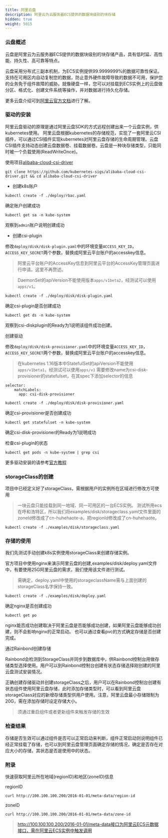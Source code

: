```yaml
---
title: 阿里云盘
description: 阿里云为云服务器ECS提供的数据块级别的块存储
hidden: true
weight: 5015
---
```


### 云盘概述

云盘是阿里云为云服务器ECS提供的数据块级别的块存储产品，具有低时延、高性能、持久性、高可靠等特点。

云盘采用分布式三副本机制，为ECS实例提供99.9999999%的数据可靠性保证。支持在可用区内自动复制您的数据，防止意外硬件故障导致的数据不可用，保护您的业务免于组件故障的威胁。就像硬盘一样，您可以对挂载到ECS实例上的云盘做分区、格式化、创建文件系统等操作，并对数据进行持久化存储。

更多云盘介绍可到[阿里云官方文档](https://www.alibabacloud.com/help/zh/doc-detail/25383.htm?spm=a2c63.p38356.b99.223.7f2d3e9cES5ysy)进行了解。


### 驱动的安装

阿里云盘驱动的原理是通过阿里云盘SDK的方式远程创建出来一个云盘实例，供kubernetes使用。
阿里云盘根据kubernetes的存储规范，实现了一套阿里云CSI插件，可以通过CSI插件实现kubernetes对阿里云盘存储的生命周期管理。云盘CSI插件支持动态创建云盘数据卷、挂载数据卷。云盘是一种块存储类型，只能同时被一个负载使用(ReadWriteOnce)。

使用项目[alibaba-cloud-csi-driver](https://github.com/kubernetes-sigs/alibaba-cloud-csi-driver/blob/master/docs/disk.md)
```
git clone https://github.com/kubernetes-sigs/alibaba-cloud-csi-driver.git && cd alibaba-cloud-csi-driver
```

- 创建k8s账户

```
kubectl create -f ./deploy/rbac.yaml
```

确定账户创建成功

```
kubectl get sa -n kube-system

```

观察到`admin`账户说明创建成功

- 创建csi-plugin

修改`deploy/disk/disk-plugin.yaml`中的环境变量`ACCESS_KEY_ID`，`ACCESS_KEY_SECRET`两个参数，替换成阿里云平台账户的accesskey信息。

> 阿里云平台账户的AccessKey信息到阿里云平台的AccessKey管理页面进行申请。这里不再赘述。

> DaemonSet的apiVersion不能使用版本`apps/v1beta2`，经测试可以使用`apps/v1`。

```
kubectl create -f ./deploy/disk/disk-plugin.yaml
```



确定csi-plugin是否创建成功

```
kubectl get ds -n kube-system
```
观察到csi-diskplugin的Ready为1说明该组件成功创建。

创建驱动

修改`deploy/disk/disk-provisioner.yaml`中的环境变量`ACCESS_KEY_ID`，`ACCESS_KEY_SECRET`两个参数，替换成阿里云平台账户的accesskey信息。


> 在kubernetes 1.16版本中StatefulSet的apiVersion不能使用`apps/v1beta1`，经测试可以使用`apps/v1`
需要修改name为csi-disk-provisioner的statefulset，在其spec下添加selector的信息
```
selector:
    matchLabels:
      app: csi-disk-provisioner
```

```
kubectl create -f ./deploy/disk/disk-provisioner.yaml
```

确定csi-provisioner是否创建成功

```
kubectl get statefulset -n kube-system
```

确定csi-disk-provisioner的Ready为1说明成功

检查csi-plugin的状态

```
kubectl get pods -n kube-system | grep csi
```

更多驱动安装的请参考[官方教程](https://github.com/kubernetes-sigs/alibaba-cloud-csi-driver/blob/master/docs/disk.md)

### storageClass的创建

项目中已经定义好了storageClass，需根据用户的实例所在区域进行修改方可使用
> 一块云盘只能挂载到同一地域、同一可用区的一台ECS实例。
> 测试所用ecs在呼和浩特区，所以我们将examples/disk/storageclass.yaml文件里面的zoneId修改成了cn-huhehaote-a，把regionId修改成了cn-huhehaote。

```
kubectl create -f ./examples/disk/storageclass.yaml
```

### 存储的使用

我们先测试手动创建k8s实例使用storageClass来创建存储实例。

官方项目中使用nginx来演示阿里云盘的创建,examples/disk/deploy.yaml文件中，有要使用25G阿里云盘的需求，我们使用该文件进行测试。

> 需确定，deploy.yaml中使用的storageclassName需与上面创建的storageClass名字保持一致。

```
kubectl create -f ./examples/disk/deploy.yaml
```

确定nginx是否创建成功

```
kubectl get po
```

nginx能否成功创建取决于阿里云盘是否能够成功创建，如果阿里云盘能够成功创建，则不会影响nginx的正常启动。
也可以通过查看pvc的方式确定存储是否创建完成。

通过Rainbond创建存储

Rainbond会检测到StorageClass并同步到数据库中，供Rainbond控制台用做存储类型选择使用。用户可以到Rainbond控制台创建有状态存储选择刚创建的阿里云盘测试安装情况。

正确创建存储驱动并创建storageClass之后，用户可以在Rainbond控制台创建有状态组件使用阿里云盘存储，此时添加存储类型时，可以看到阿里云盘storageClass对应的新增存储类型供用户使用。注意，阿里云盘最小存储限制为20G，需在添加存储时设定存储大小。

> 须通过重启组件或者更新组件来触发存储的生效

### 检查结果

存储是否生效可以通过组件是否可以正常启动来判断，组件正常启动则说明组件已经正常挂载了存储，也可以到阿里云盘管理页面确定存储的情况，确定是否存在对应大小的存储，其状态是否是使用中的状态。


### 附录

快速获取阿里云所在地域(regionID)和地区(zoneID)信息

regionID

```
curl http://100.100.100.200/2016-01-01/meta-data/region-id
```

zoneID

```
curl http://100.100.100.200/2016-01-01/meta-data/zone-id
```

> http://100.100.100.200/2016-01-01/meta-data接口为阿里云ECS元数据接口，需在阿里云ECS实例中触发调用